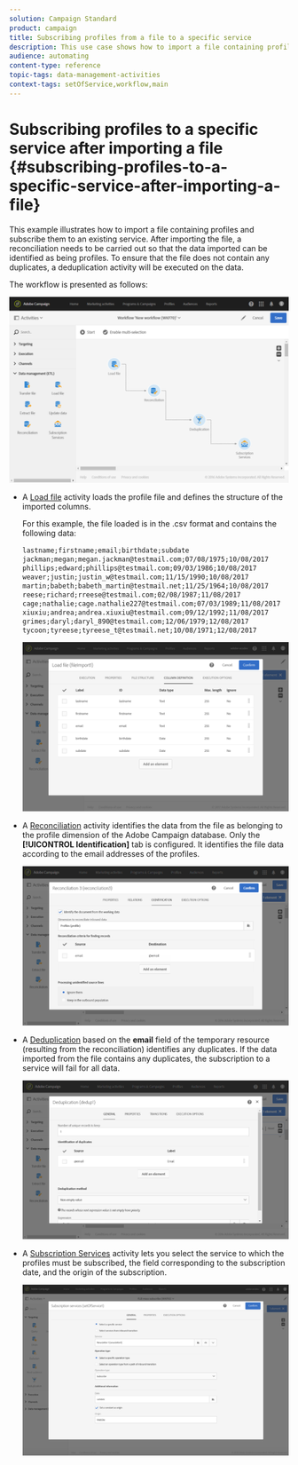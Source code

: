 ```yaml
---
solution: Campaign Standard
product: campaign
title: Subscribing profiles from a file to a specific service
description: This use case shows how to import a file containing profiles and subscribe them to an existing service.
audience: automating
content-type: reference
topic-tags: data-management-activities
context-tags: setOfService,workflow,main
---
```


# Subscribing profiles to a specific service after importing a file {#subscribing-profiles-to-a-specific-service-after-importing-a-file}

This example illustrates how to import a file containing profiles and subscribe them to an existing service. After importing the file, a reconciliation needs to be carried out so that the data imported can be identified as being profiles. To ensure that the file does not contain any duplicates, a deduplication activity will be executed on the data.

The workflow is presented as follows:

![](assets/subscription_activity_example1.png)

* A [Load file](../../automating/using/load-file.md) activity loads the profile file and defines the structure of the imported columns.

  For this example, the file loaded is in the .csv format and contains the following data:

  ```
  lastname;firstname;email;birthdate;subdate
  jackman;megan;megan.jackman@testmail.com;07/08/1975;10/08/2017
  phillips;edward;phillips@testmail.com;09/03/1986;10/08/2017
  weaver;justin;justin_w@testmail.com;11/15/1990;10/08/2017
  martin;babeth;babeth_martin@testmail.net;11/25/1964;10/08/2017
  reese;richard;rreese@testmail.com;02/08/1987;11/08/2017
  cage;nathalie;cage.nathalie227@testmail.com;07/03/1989;11/08/2017
  xiuxiu;andrea;andrea.xiuxiu@testmail.com;09/12/1992;11/08/2017
  grimes;daryl;daryl_890@testmail.com;12/06/1979;12/08/2017
  tycoon;tyreese;tyreese_t@testmail.net;10/08/1971;12/08/2017
  ```

  ![](assets/subscription_activity_example2.png)

* A [Reconciliation](../../automating/using/reconciliation.md) activity identifies the data from the file as belonging to the profile dimension of the Adobe Campaign database. Only the **[!UICONTROL Identification]** tab is configured. It identifies the file data according to the email addresses of the profiles.

  ![](assets/subscription_activity_example3.png)

* A [Deduplication](../../automating/using/deduplication.md) based on the **email** field of the temporary resource (resulting from the reconciliation) identifies any duplicates. If the data imported from the file contains any duplicates, the subscription to a service will fail for all data.

  ![](assets/subscription_activity_example5.png)

* A [Subscription Services](../../automating/using/subscription-services.md) activity lets you select the service to which the profiles must be subscribed, the field corresponding to the subscription date, and the origin of the subscription.

  ![](assets/subscription_activity_example4.png)
